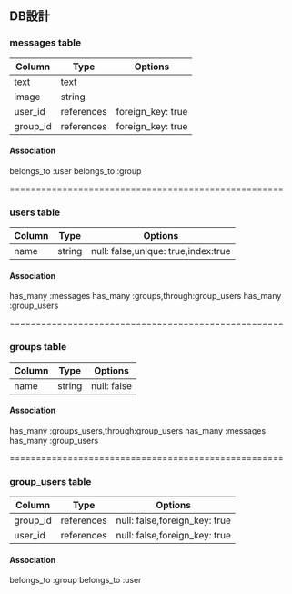 ## DB設計

### messages table
|Column|Type|Options|
|------|----|-------|
|text|text||
|image|string||
|user_id|references|foreign_key: true|
|group_id|references|foreign_key: true|

#### Association
belongs_to :user
belongs_to :group

====================================================
### users table
|Column|Type|Options|
|------|----|-------|
|name|string|null: false,unique: true,index:true|

#### Association

has_many :messages
has_many :groups,through:group_users
has_many :group_users

====================================================
### groups table
|Column|Type|Options|
|------|----|-------|
|name|string|null: false|

#### Association

has_many :groups_users,through:group_users
has_many :messages
has_many :group_users

====================================================
### group_users table
|Column|Type|Options|
|------|----|-------|
|group_id|references|null: false,foreign_key: true|
|user_id|references|null: false,foreign_key: true|

#### Association
belongs_to :group
belongs_to :user
